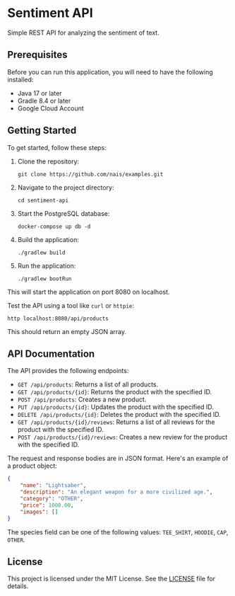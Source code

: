 # Sentiment API

Simple REST API for analyzing the sentiment of text.

## Prerequisites

Before you can run this application, you will need to have the following installed:

* Java 17 or later
* Gradle 8.4 or later
* Google Cloud Account

## Getting Started

To get started, follow these steps:

1. Clone the repository:

    ```shell
    git clone https://github.com/nais/examples.git
    ```

1. Navigate to the project directory:

    ```shell
    cd sentiment-api
    ```

1. Start the PostgreSQL database:

    ```shell
    docker-compose up db -d
    ```

1. Build the application:

    ```shell
    ./gradlew build
    ```

1. Run the application:

    ```shell
    ./gradlew bootRun
    ```

This will start the application on port 8080 on localhost.

Test the API using a tool like `curl` or `httpie`:

```shell
http localhost:8080/api/products
```

This should return an empty JSON array.

## API Documentation

The API provides the following endpoints:

* `GET /api/products`: Returns a list of all products.
* `GET /api/products/{id}`: Returns the product with the specified ID.
* `POST /api/products`: Creates a new product.
* `PUT /api/products/{id}`: Updates the product with the specified ID.
* `DELETE /api/products/{id}`: Deletes the product with the specified ID.
* `GET /api/products/{id}/reviews`: Returns a list of all reviews for the product with the specified ID.
* `POST /api/products/{id}/reviews`: Creates a new review for the product with the specified ID.

The request and response bodies are in JSON format. Here's an example of a product object:

```json
{
    "name": "Lightsaber",
    "description": "An elegant weapon for a more civilized age.",
    "category": "OTHER",
    "price": 1000.00,
    "images": []
}
```

The species field can be one of the following values: `TEE_SHIRT`, `HOODIE`, `CAP`, `OTHER`.

## License

This project is licensed under the MIT License. See the [LICENSE](../LICENSE) file for details.
